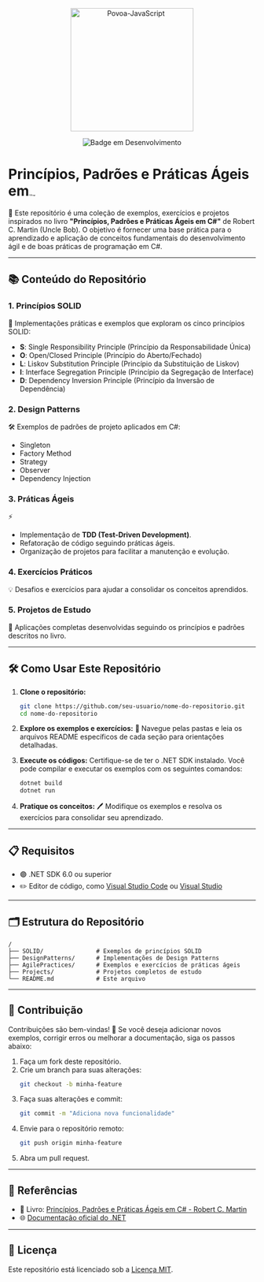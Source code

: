 

<div align="center">
<img align="center" alt="Povoa-JavaScript" height="250" width="250" src="https://upload.wikimedia.org/wikipedia/commons/e/ee/.NET_Core_Logo.svg"/>

![Badge em Desenvolvimento](http://img.shields.io/static/v1?label=STATUS&message=EM%20DESENVOLVIMENTO&color=GREEN&style=for-the-badge)
</div>



# Princípios, Padrões e Práticas Ágeis em<img src="https://upload.wikimedia.org/wikipedia/commons/4/4f/Csharp_Logo.png" alt="C# Logo" style="zoom:10%;" />

🚀 Este repositório é uma coleção de exemplos, exercícios e projetos inspirados no livro **"Princípios, Padrões e Práticas Ágeis em C#"** de Robert C. Martin (Uncle Bob). O objetivo é fornecer uma base prática para o aprendizado e aplicação de conceitos fundamentais do desenvolvimento ágil e de boas práticas de programação em C#.



---

## 📚 Conteúdo do Repositório

### 1. **Princípios SOLID**

📐 Implementações práticas e exemplos que exploram os cinco princípios SOLID:
- **S**: Single Responsibility Principle (Princípio da Responsabilidade Única)
- **O**: Open/Closed Principle (Princípio do Aberto/Fechado)
- **L**: Liskov Substitution Principle (Princípio da Substituição de Liskov)
- **I**: Interface Segregation Principle (Princípio da Segregação de Interface)
- **D**: Dependency Inversion Principle (Princípio da Inversão de Dependência)

### 2. **Design Patterns**

🛠️ Exemplos de padrões de projeto aplicados em C#:
- Singleton
- Factory Method
- Strategy
- Observer
- Dependency Injection

### 3. **Práticas Ágeis**

⚡
- Implementação de **TDD (Test-Driven Development)**.
- Refatoração de código seguindo práticas ágeis.
- Organização de projetos para facilitar a manutenção e evolução.

### 4. **Exercícios Práticos**

💡 Desafios e exercícios para ajudar a consolidar os conceitos aprendidos.

### 5. **Projetos de Estudo**

📂 Aplicações completas desenvolvidas seguindo os princípios e padrões descritos no livro.

---

## 🛠️ Como Usar Este Repositório

1. **Clone o repositório:**
   ```bash
   git clone https://github.com/seu-usuario/nome-do-repositorio.git
   cd nome-do-repositorio
   ```

2. **Explore os exemplos e exercícios:**
   📁 Navegue pelas pastas e leia os arquivos README específicos de cada seção para orientações detalhadas.

3. **Execute os códigos:**
   Certifique-se de ter o .NET SDK instalado. Você pode compilar e executar os exemplos com os seguintes comandos:
   ```bash
   dotnet build
   dotnet run
   ```

4. **Pratique os conceitos:**
   🖊️ Modifique os exemplos e resolva os exercícios para consolidar seu aprendizado.

---

## 📋 Requisitos

- 🟣 .NET SDK 6.0 ou superior
- ✏️ Editor de código, como [Visual Studio Code](https://code.visualstudio.com/) ou [Visual Studio](https://visualstudio.microsoft.com/)

---

## 🗂️ Estrutura do Repositório

```plaintext
/
├── SOLID/               # Exemplos de princípios SOLID
├── DesignPatterns/      # Implementações de Design Patterns
├── AgilePractices/      # Exemplos e exercícios de práticas ágeis
├── Projects/            # Projetos completos de estudo
└── README.md            # Este arquivo
```

---

## 🤝 Contribuição

Contribuições são bem-vindas! 🎉 Se você deseja adicionar novos exemplos, corrigir erros ou melhorar a documentação, siga os passos abaixo:

1. Faça um fork deste repositório.
2. Crie um branch para suas alterações:
   ```bash
   git checkout -b minha-feature
   ```
3. Faça suas alterações e commit:
   ```bash
   git commit -m "Adiciona nova funcionalidade"
   ```
4. Envie para o repositório remoto:
   ```bash
   git push origin minha-feature
   ```
5. Abra um pull request.

---

## 🔗 Referências

- 📖 Livro: [Princípios, Padrões e Práticas Ágeis em C# - Robert C. Martin](https://www.amazon.com.br/)
- 🌐 [Documentação oficial do .NET](https://learn.microsoft.com/)

---

## 📝 Licença

Este repositório está licenciado sob a [Licença MIT](LICENSE).